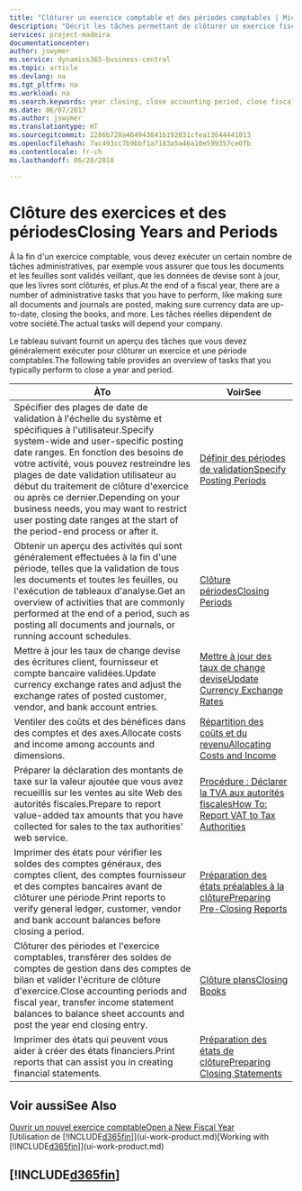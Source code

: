 ```yaml
---
title: "Clôturer un exercice comptable et des périodes comptables | Microsoft Docs"
description: "Décrit les tâches permettant de clôturer un exercice fiscal ou une période comptable, par exemple, en vérifiant que les documents et les feuilles sont validés et en vérifiant les soldes bancaires."
services: project-madeira
documentationcenter: 
author: jswymer
ms.service: dynamics365-business-central
ms.topic: article
ms.devlang: na
ms.tgt_pltfrm: na
ms.workload: na
ms.search.keywords: year closing, close accounting period, close fiscal year, bank account detailed trial balance
ms.date: 06/07/2017
ms.author: jswymer
ms.translationtype: HT
ms.sourcegitcommit: 2286b728a464943841b192031cfea13644441013
ms.openlocfilehash: 7ac493cc7b9bbf1a7183a5a46a10e599357ce0fb
ms.contentlocale: fr-ch
ms.lasthandoff: 06/28/2018

---
```

# <a name="closing-years-and-periods"></a><span data-ttu-id="4a91f-103">Clôture des exercices et des périodes</span><span class="sxs-lookup"><span data-stu-id="4a91f-103">Closing Years and Periods</span></span>
<span data-ttu-id="4a91f-104">À la fin d'un exercice comptable, vous devez exécuter un certain nombre de tâches administratives, par exemple vous assurer que tous les documents et les feuilles sont validés veillant, que les données de devise sont à jour, que les livres sont clôturés, et plus.</span><span class="sxs-lookup"><span data-stu-id="4a91f-104">At the end of a fiscal year, there are a number of administrative tasks that you have to perform, like making sure all documents and journals are posted, making sure currency data are up-to-date, closing the books, and more.</span></span> <span data-ttu-id="4a91f-105">Les tâches réelles dépendent de votre société.</span><span class="sxs-lookup"><span data-stu-id="4a91f-105">The actual tasks will depend your company.</span></span>

<span data-ttu-id="4a91f-106">Le tableau suivant fournit un aperçu des tâches que vous devez généralement exécuter pour clôturer un exercice et une période comptables.</span><span class="sxs-lookup"><span data-stu-id="4a91f-106">The following table provides an overview of tasks that you typically perform to close a year and period.</span></span>

| <span data-ttu-id="4a91f-107">À</span><span class="sxs-lookup"><span data-stu-id="4a91f-107">To</span></span> | <span data-ttu-id="4a91f-108">Voir</span><span class="sxs-lookup"><span data-stu-id="4a91f-108">See</span></span> |
| --- | --- |
| <span data-ttu-id="4a91f-109">Spécifier des plages de date de validation à l'échelle du système et spécifiques à l'utilisateur.</span><span class="sxs-lookup"><span data-stu-id="4a91f-109">Specify system-wide and user-specific posting date ranges.</span></span> <span data-ttu-id="4a91f-110">En fonction des besoins de votre activité, vous pouvez restreindre les plages de date validation utilisateur au début du traitement de clôture d'exercice ou après ce dernier.</span><span class="sxs-lookup"><span data-stu-id="4a91f-110">Depending on your business needs, you may want to restrict user posting date ranges at the start of the period-end process or after it.</span></span> |[<span data-ttu-id="4a91f-111">Définir des périodes de validation</span><span class="sxs-lookup"><span data-stu-id="4a91f-111">Specify Posting Periods</span></span>](finance-how-specify-posting-periods.md) |
| <span data-ttu-id="4a91f-112">Obtenir un aperçu des activités qui sont généralement effectuées à la fin d'une période, telles que la validation de tous les documents et toutes les feuilles, ou l'exécution de tableaux d'analyse.</span><span class="sxs-lookup"><span data-stu-id="4a91f-112">Get an overview of activities that are commonly performed at the end of a period, such as posting all documents and journals, or running account schedules.</span></span> |[<span data-ttu-id="4a91f-113">Clôture périodes</span><span class="sxs-lookup"><span data-stu-id="4a91f-113">Closing Periods</span></span>](year-how-complete-period-end-processes.md) |
| <span data-ttu-id="4a91f-114">Mettre à jour les taux de change devise des écritures client, fournisseur et compte bancaire validées.</span><span class="sxs-lookup"><span data-stu-id="4a91f-114">Update currency exchange rates and adjust the exchange rates of posted customer, vendor, and bank account entries.</span></span> |[<span data-ttu-id="4a91f-115">Mettre à jour des taux de change devise</span><span class="sxs-lookup"><span data-stu-id="4a91f-115">Update Currency Exchange Rates</span></span>](finance-how-update-currencies.md) |
| <span data-ttu-id="4a91f-116">Ventiler des coûts et des bénéfices dans des comptes et des axes.</span><span class="sxs-lookup"><span data-stu-id="4a91f-116">Allocate costs and income among accounts and dimensions.</span></span> |[<span data-ttu-id="4a91f-117">Répartition des coûts et du revenu</span><span class="sxs-lookup"><span data-stu-id="4a91f-117">Allocating Costs and Income</span></span>](year-allocate-costs-income.md) |
| <span data-ttu-id="4a91f-118">Préparer la déclaration des montants de taxe sur la valeur ajoutée que vous avez recueillis sur les ventes au site Web des autorités fiscales.</span><span class="sxs-lookup"><span data-stu-id="4a91f-118">Prepare to report value-added tax amounts that you have collected for sales to the tax authorities' web service.</span></span> |[<span data-ttu-id="4a91f-119">Procédure : Déclarer la TVA aux autorités fiscales</span><span class="sxs-lookup"><span data-stu-id="4a91f-119">How To: Report VAT to Tax Authorities</span></span>](finance-how-report-vat.md)|
| <span data-ttu-id="4a91f-120">Imprimer des états pour vérifier les soldes des comptes généraux, des comptes client, des comptes fournisseur et des comptes bancaires avant de clôturer une période.</span><span class="sxs-lookup"><span data-stu-id="4a91f-120">Print reports to verify general ledger, customer, vendor and bank account balances before closing a period.</span></span> |[<span data-ttu-id="4a91f-121">Préparation des états préalables à la clôture</span><span class="sxs-lookup"><span data-stu-id="4a91f-121">Preparing Pre-Closing Reports</span></span>](year-prepare-preclose-reports.md) |
| <span data-ttu-id="4a91f-122">Clôturer des périodes et l'exercice comptables, transférer des soldes de comptes de gestion dans des comptes de bilan et valider l'écriture de clôture d'exercice.</span><span class="sxs-lookup"><span data-stu-id="4a91f-122">Close accounting periods and fiscal year, transfer income statement balances to balance sheet accounts and post the year end closing entry.</span></span> |[<span data-ttu-id="4a91f-123">Clôture plans</span><span class="sxs-lookup"><span data-stu-id="4a91f-123">Closing Books</span></span>](year-close-books.md) |
| <span data-ttu-id="4a91f-124">Imprimer des états qui peuvent vous aider à créer des états financiers.</span><span class="sxs-lookup"><span data-stu-id="4a91f-124">Print reports that can assist you in creating financial statements.</span></span> |[<span data-ttu-id="4a91f-125">Préparation des états de clôture</span><span class="sxs-lookup"><span data-stu-id="4a91f-125">Preparing Closing Statements</span></span>](year-prepare-close-statement.md) |

## <a name="see-also"></a><span data-ttu-id="4a91f-126">Voir aussi</span><span class="sxs-lookup"><span data-stu-id="4a91f-126">See Also</span></span>
[<span data-ttu-id="4a91f-127">Ouvrir un nouvel exercice comptable</span><span class="sxs-lookup"><span data-stu-id="4a91f-127">Open a New Fiscal Year</span></span>](finance-how-open-new-fiscal-year.md)  
<span data-ttu-id="4a91f-128">[Utilisation de [!INCLUDE[d365fin](includes/d365fin_md.md)]](ui-work-product.md)</span><span class="sxs-lookup"><span data-stu-id="4a91f-128">[Working with [!INCLUDE[d365fin](includes/d365fin_md.md)]](ui-work-product.md)</span></span>

## [!INCLUDE[d365fin](includes/free_trial_md.md)]  
 

